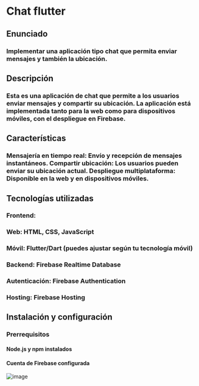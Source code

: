# Chat flutter

## Enunciado
### Implementar una aplicación tipo chat que permita enviar mensajes y también la ubicación.
## Descripción
### Esta es una aplicación de chat que permite a los usuarios enviar mensajes y compartir su ubicación. La aplicación está implementada tanto para la web como para dispositivos móviles, con el despliegue en Firebase.
## Características
### Mensajería en tiempo real: Envío y recepción de mensajes instantáneos. Compartir ubicación: Los usuarios pueden enviar su ubicación actual. Despliegue multiplataforma: Disponible en la web y en dispositivos móviles.
## Tecnologías utilizadas
### Frontend:
### Web: HTML, CSS, JavaScript
### Móvil: Flutter/Dart (puedes ajustar según tu tecnología móvil)
### Backend: Firebase Realtime Database
### Autenticación: Firebase Authentication
### Hosting: Firebase Hosting
## Instalación y configuración
### Prerrequisitos
#### Node.js y npm instalados
#### Cuenta de Firebase configurada




![image](https://github.com/user-attachments/assets/818f2e9d-efcf-41d3-b482-77e431608bfb)
